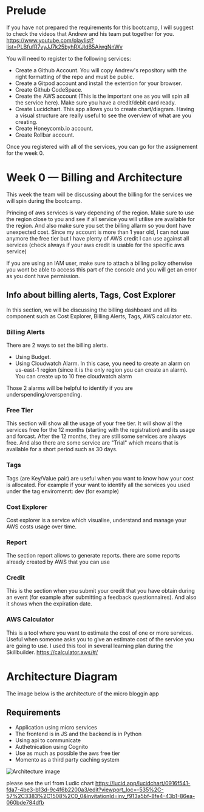 
# Prelude

If you have not prepared the requirements for this bootcamp, I will suggest to check the videos that Andrew and his team put together for you.
https://www.youtube.com/playlist?list=PLBfufR7vyJJ7k25byhRXJldB5AiwgNnWv

You will need to register to the following services:
- Create a Github Account. You will copy Andrew's repository with the right formatting of the repo and must be public.
- Create a Gitpod account and install the extention for your browser.
- Create Github CodeSpace.
- Create the AWS account (This is the important one as you will spin all the service here). Make sure you have a credit/debit card ready.
- Create Lucidchart. This app allows you to create chart/diagram. Having a visual structure are really useful to see the overview of what are you creating.
- Create Honeycomb.io account.
- Create Rollbar account.

Once you registered with all of the services, you can go for the assignement for the week 0.


# Week 0 — Billing and Architecture

This week the team will be discussing about the billing for the services we will spin during the bootcamp.

Princing of aws services is vary depending of the region. Make sure to use the region close to you and see if all service you will utilise are available for the region.
And also make sure you set the billing allarm so you dont have unexpected cost. Since my account is more than 1 year old, I can not use anymore the free tier but I have plenty of AWS credit I can use against all services (check always if your aws credit is usable for the specific aws service)

If you are using an IAM user, make sure to attach a billing policy otherwise you wont be able to access this part of the console and you will get an error as you dont have permission.

## Info about billing alerts, Tags, Cost Explorer
In this section, we will be discussing the billing dashboard and all its component such as Cost Explorer, Billing Alerts, Tags, AWS calculator etc.

### Billing Alerts
There are 2 ways to set the billing alerts.

- Using Budget.
- Using Cloudwatch Alarm. In this case, you need to create an alarm on us-east-1 region (since it is the only region you can create an alarm). You can create up to 10 free cloudwatch alarm

Those 2 alarms will be helpful to identify if you are underspending/overspending.

### Free Tier
This section will show all the usage of your free tier. It will show all the services free for the 12 months (starting with the registration) and its usage and forcast. After the 12 months, they are still some services are always free.
And also there are some service are "Trial" which means that is available for a short period such as 30 days.

### Tags
Tags (are Key/Value pair) are useful when you want to know how your cost is allocated. For example if your want to identify all the services you used under the tag enviromenrt: dev (for example)

### Cost Explorer
Cost explorer is a service which visualise, understand and manage your AWS costs usage over time.

### Report
The section report allows to generate reports. there are some reports already created by AWS that you can use

### Credit
This is the section when you submit your credit that you have obtain during an event (for example after submitting a feedback questionnaires). And also it shows when the expiration date.

### AWS Calculator
This is a tool where you want to estimate the cost of one or more services. Useful when someone asks you to give an estimate cost of the service you are going to use. I used this tool in several learning plan during the Skillbuilder.
https://calculator.aws/#/

# Architecture Diagram

The image below is the architecture of the micro bloggin app


## Requirements
- Application using micro services
- The frontend is in JS and the backend is in Python
- Using api to communicate
- Authetnication using Cognito
- Use as much as possible the aws free tier
- Momento as a third party caching system

![Architecture image](https://raw.githubusercontent.com/dontworryjohn/aws-bootcamp-cruddur-2023/main/Blank%20diagram.jpeg)

please see the url from Ludic chart https://lucid.app/lucidchart/0916f541-fda7-4be3-b13d-9c4f6b2200a3/edit?viewport_loc=-535%2C-57%2C3383%2C1508%2C0_0&invitationId=inv_f913a5bf-8fe4-43b1-86ea-060bde784dfb
